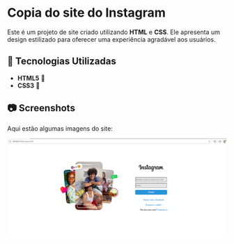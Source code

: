 # Copia do site do Instagram

Este é um projeto de site criado utilizando **HTML** e **CSS**. Ele apresenta um design estilizado para oferecer uma experiência agradável aos usuários.

## 🚀 Tecnologias Utilizadas

- **HTML5** 📄
- **CSS3** 🎨

## 📷 Screenshots

Aqui estão algumas imagens do site:

![Imagem 1](https://github.com/AllephNogueira/Copia-Instagram/blob/main/imagem/imagem-projeto.png)


